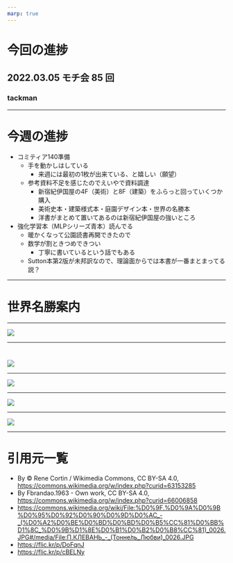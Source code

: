 ```yaml
---
marp: true
---
```


# 今回の進捗

## 2022.03.05 モチ会 85 回

### tackman

---

# 今週の進捗

- コミティア140準備
  - 手を動かしはしている
    - 来週には最初の1枚が出来ている、と嬉しい（願望）
  - 参考資料不足を感じたのでえいやで資料調達
    - 新宿紀伊国屋の4F（美術）と8F（建築）をふらっと回っていくつか購入
    - 美術史本・建築様式本・庭園デザイン本・世界の名勝本
    - 洋書がまとめて置いてあるのは新宿紀伊国屋の強いところ
- 強化学習本（MLPシリーズ青本）読んでる
  - 暖かくなって公園読書再開できたので
  - 数学が割ときつめできつい
    - 丁寧に書いているという話でもある
  - Sutton本第2版が未邦訳なので、理論面からでは本書が一番まとまってる説？

---

# 世界名勝案内

---

![](https://upload.wikimedia.org/wikipedia/commons/a/ab/Sidi_Bou_Said_01.jpg)

---

# 

![](https://upload.wikimedia.org/wikipedia/commons/thumb/c/c7/2018_01_%28Blue%29_-_Chaouen.jpg/2560px-2018_01_%28Blue%29_-_Chaouen.jpg)

---

![](https://upload.wikimedia.org/wikipedia/commons/thumb/3/3b/%D0%9F.%D0%9A%D0%9B%D0%95%D0%92%D0%90%D0%9D%D0%AC_-_%28%D0%A2%D0%BE%D0%BD%D0%BD%D0%B5%CC%81%D0%BB%D1%8C_%D0%9B%D1%8E%D0%B1%D0%B2%D0%B8%CC%81%29_0026.JPG/2560px-%D0%9F.%D0%9A%D0%9B%D0%95%D0%92%D0%90%D0%9D%D0%AC_-_%28%D0%A2%D0%BE%D0%BD%D0%BD%D0%B5%CC%81%D0%BB%D1%8C_%D0%9B%D1%8E%D0%B1%D0%B2%D0%B8%CC%81%29_0026.JPG)

---

![](https://live.staticflickr.com/1648/24541854692_fa1c058523_k.jpg)

---

![](https://upload.wikimedia.org/wikipedia/commons/5/50/Dubai_Wingsuit_Flying_Trip_%287623566780%29.jpg)

---

# 引用元一覧

- By © Rene Cortin / Wikimedia Commons, CC BY-SA 4.0, https://commons.wikimedia.org/w/index.php?curid=63153285
- By Fbrandao.1963 - Own work, CC BY-SA 4.0, https://commons.wikimedia.org/w/index.php?curid=66006858
- https://commons.wikimedia.org/wiki/File:%D0%9F.%D0%9A%D0%9B%D0%95%D0%92%D0%90%D0%9D%D0%AC_-_(%D0%A2%D0%BE%D0%BD%D0%BD%D0%B5%CC%81%D0%BB%D1%8C_%D0%9B%D1%8E%D0%B1%D0%B2%D0%B8%CC%81)_0026.JPG#/media/File:П.КЛЕВАНЬ_-_(Тонне́ль_Любви́)_0026.JPG
- https://flic.kr/p/DoFqnJ
- https://flic.kr/p/cBELNy